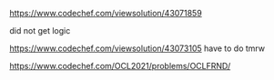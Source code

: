 https://www.codechef.com/viewsolution/43071859

did not get logic


https://www.codechef.com/viewsolution/43073105
have to do tmrw

https://www.codechef.com/OCL2021/problems/OCLFRND/